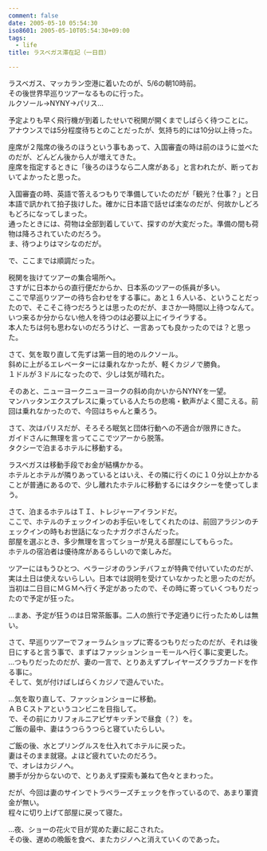 ```yaml
---
comment: false
date: 2005-05-10 05:54:30
iso8601: 2005-05-10T05:54:30+09:00
tags:
  - life
title: ラスベガス滞在記（一日目）

---
```


<div class="entry-body">
  <p>ラスベガス、マッカラン空港に着いたのが、5/6の朝10時前。<br />
    その後世界早巡りツアーなるものに行った。<br />
    ルクソール→NYNY→パリス…</p>

  <p>予定よりも早く飛行機が到着したせいで税関が開くまでしばらく待つことに。<br />
    アナウンスでは5分程度待ちとのことだったが、気持ち的には10分以上待った。</p>

  <p>座席が２階席の後ろのほうという事もあって、入国審査の時は前のほうに並べたのだが、どんどん後から人が増えてきた。<br />
    座席を指定するときに「後ろのほうなら二人席がある」と言われたが、断っておいてよかったと思った。</p>

  <p>入国審査の時、英語で答えるつもりで準備していたのだが「観光？仕事？」と日本語で訊かれて拍子抜けした。確かに日本語で話せば楽なのだが、何故かしどろもどろになってしまった。<br />
    通ったときには、荷物は全部到着していて、探すのが大変だった。準備の間も荷物は降ろされていたのだろう。<br />
    ま、待つよりはマシなのだが。</p>

  <p>で、ここまでは順調だった。</p>

  <p>税関を抜けてツアーの集合場所へ。<br />
    さすがに日本からの直行便だからか、日本系のツアーの係員が多い。<br />
    ここで早巡りツアーの待ち合わせをする事に。あと１６人いる、ということだったので、そこそこ待つだろうとは思ったのだが、まさか一時間以上待つなんて。<br />
    いつ来るか分からない他人を待つのは必要以上にイライラする。<br />
    本人たちは何も思わないのだろうけど、一言あっても良かったのでは？と思った。</p>

  <p>さて、気を取り直して先ずは第一目的地のルクソール。<br />
    斜めに上がるエレベーターには乗れなかったが、軽くカジノで勝負。<br />
    １ドルが３ドルになったので、少しは気が晴れた。</p>

  <p>そのあと、ニューヨークニューヨークの斜め向かいからNYNYを一望。<br />
    マンハッタンエクスプレスに乗っている人たちの悲鳴・歓声がよく聞こえる。前回は乗れなかったので、今回はちゃんと乗ろう。</p>

  <p>さて、次はパリスだが、そろそろ眠気と団体行動への不適合が限界にきた。<br />
    ガイドさんに無理を言ってここでツアーから脱落。<br />
    タクシーで泊まるホテルに移動する。</p>

  <p>ラスベガスは移動手段でお金が結構かかる。<br />
    ホテルとホテルが隣りあっているとはいえ、その隣に行くのに１０分以上かかることが普通にあるので、少し離れたホテルに移動するにはタクシーを使ってしまう。</p>

  <p>さて、泊まるホテルはＴＩ、トレジャーアイランドだ。<br />
    ここで、ホテルのチェックインのお手伝いをしてくれたのは、前回アラジンのチェックインの時もお世話になったナガクボさんだった。<br />
    部屋を選ぶとき、多少無理を言ってショーが見える部屋にしてもらった。<br />
    ホテルの宿泊者は優待席があるらしいので楽しみだ。</p>

  <p>ツアーにはもうひとつ、ベラージオのランチバフェが特典で付いていたのだが、実は土日は使えないらしい。日本では説明を受けていなかったと思ったのだが。<br />
    当初は二日目にＭＧＭへ行く予定があったので、その時に寄っていくつもりだったので予定が狂った。</p>

  <p>…まあ、予定が狂うのは日常茶飯事。二人の旅行で予定通りに行ったためしは無い。</p>

  <p>さて、早巡りツアーでフォーラムショップに寄るつもりだったのだが、それは後日にすると言う事で、まずはファッションショーモールへ行く事に変更した。<br />
    …つもりだったのだが、妻の一言で、とりあえずプレイヤーズクラブカードを作る事に。<br />
    そして、気が付けばしばらくカジノで遊んでいた。</p>

  <p>…気を取り直して、ファッションショーに移動。<br />
    ＡＢＣストアというコンビニを目指して。<br />
    で、その前にカリフォルニアピザキッチンで昼食（？）を。<br />
    ご飯の最中、妻はうつらうつらと寝ていたらしい。</p>

  <p>ご飯の後、水とプリングルスを仕入れてホテルに戻った。<br />
    妻はそのまま就寝。よほど疲れていたのだろう。<br />
    で、オレはカジノへ。<br />
    勝手が分からないので、とりあえず探索も兼ねて色々とまわった。</p>

  <p>だが、今回は妻のサインでトラベラーズチェックを作っているので、あまり軍資金が無い。<br />
    程々に切り上げて部屋に戻って寝た。</p>

  <p>…夜、ショーの花火で目が覚めた妻に起こされた。<br />
    その後、遅めの晩飯を食べ、またカジノへと消えていくのであった。</p>
</div>

